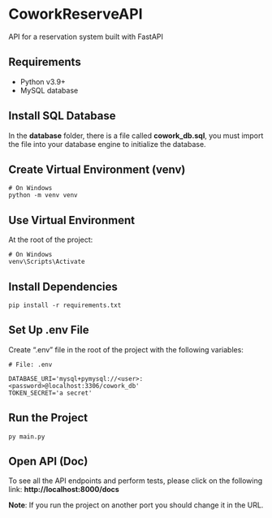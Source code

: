 # CoworkReserveAPI

API for a reservation system built with FastAPI

## Requirements

- Python v3.9+
- MySQL database

## Install SQL Database

In the **database** folder, there is a file called **cowork_db.sql**, you must import the file into your database engine to initialize the database.

## Create Virtual Environment (venv)

```$
# On Windows
python -m venv venv
```

## Use Virtual Environment

At the root of the project:

```$
# On Windows
venv\Scripts\Activate
```

## Install Dependencies

```$
pip install -r requirements.txt
```

## Set Up .env File

Create “.env” file in the root of the project with the following variables:

```$
# File: .env

DATABASE_URI='mysql+pymysql://<user>:<password>@localhost:3306/cowork_db'
TOKEN_SECRET='a secret'
```

## Run the Project

```$
py main.py
```

## Open API (Doc)

To see all the API endpoints and perform tests, please click on the following link: **http://localhost:8000/docs**

**Note**: If you run the project on another port you should change it in the URL.

